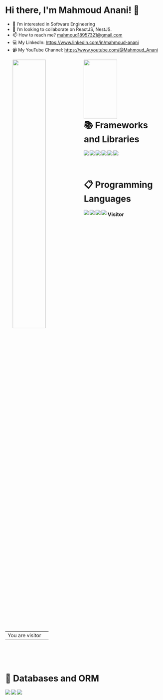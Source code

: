 # Hi there, I'm Mahmoud Anani! 👋

- 👀 I’m interested in Software Engineering
- 💞️ I’m looking to collaborate on ReactJS, NestJS.
- 📫 How to reach me? mahmoud18957321@gmail.com
- 💻 My LinkedIn: https://www.linkedin.com/in/mahmoud-anani
- 📹 My YouTube Channel: https://www.youtube.com/@Mahmoud_Anani
  <br/>
  <br/>
  <img align="left" width="47%" src="https://github-readme-stats.vercel.app/api?username=Mahmoud-Anani&show_icons=true&theme=gruvbox"/>
  <img align="left" width="47%" height="190" src="https://github-readme-stats.vercel.app/api/top-langs/?username=Mahmoud-Anani&layout=compact"/>
  <br/>
  <br/>
  <br/>
  <br/>
  <br/>
  <br/>
  <br/>
  <br/>

# 📚 Frameworks and Libraries

<img align="left" src="https://img.shields.io/badge/node.js-6DA55F?style=for-the-badge&logo=node.js&logoColor=white"/>
<img align="left" src="https://img.shields.io/badge/express.js-%23404d59.svg?style=for-the-badge&logo=express&logoColor=%2361DAFB"/>
<img align="left" src="https://img.shields.io/badge/nestjs-%23E0234E.svg?style=for-the-badge&logo=nestjs&logoColor=white"/>
<img align="left" src="https://img.shields.io/badge/react.js-6DA55F?style=for-the-badge&logo=react.js&logoColor=white"/>
<img align="left" src="https://img.shields.io/badge/react-native-6DA55F?style=for-the-badge&logo=react.js&logoColor=white"/>
<img align="left" src="https://img.shields.io/badge/next.js-black?style=for-the-badge&logo=next.js&badgeColor=010101"/><br/><br/>

<br/>

# 📋 Programming Languages

<img align="left" src="https://img.shields.io/badge/javascript-%23323330.svg?style=for-the-badge&logo=javascript&logoColor=%23F7DF1E"/>
<img align="left" src="https://img.shields.io/badge/typescript-%23007ACC.svg?style=for-the-badge&logo=typescript&logoColor=white"/>
<img align="left" src="https://img.shields.io/badge/php%23-%23239120.svg?style=for-the-badge&logo=php&logoColor=white"/>
<img align="left" src="https://img.shields.io/badge/vb%23-%23239120.svg?style=for-the-badge&logo=vb&logoColor=white"/>


### Visitor
<table>
  <tr>
    <td>You are visitor</td>
    <td><img src="https://profile-counter.glitch.me/Ridter/count.svg" alt="" /></td>
  </tr>
</table>

<br/>
<br/>
<br/>

# 💾 Databases and ORM

<img align="left" src="https://img.shields.io/badge/MongoDB-%234ea94b.svg?style=for-the-badge&logo=mongodb&logoColor=white"/>
<img align="left" src="https://img.shields.io/badge/mysql-%23316192.svg?style=for-the-badge&logo=mysql&logoColor=white"/>
<img align="left" src="https://img.shields.io/badge/sql-%23316192.svg?style=for-the-badge&logo=sql&logoColor=white"/>
